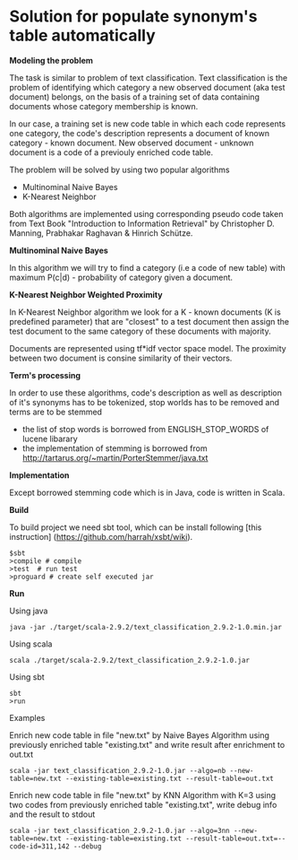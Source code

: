 # Solution for populate synonym's table automatically

**Modeling the problem**

The task is similar to problem of text classification. Text classification is the problem of identifying
which category a new observed document (aka test document) belongs, on the basis of a training set of data 
containing documents whose category membership is known.

In our case, a training set is new code table in which each code represents one category, the code's 
description represents a document of known category - known document. New observed document - unknown document
is a code of a previouly enriched code table. 

The problem will be solved by using two popular algorithms 

* Multinominal Naive Bayes
* K-Nearest Neighbor

Both algorithms are implemented using corresponding pseudo code taken from Text Book "Introduction to 
Information Retrieval" by Christopher D. Manning, Prabhakar Raghavan & Hinrich Schütze.
 
**Multinominal Naive Bayes**

In this algorithm we will try to find a category (i.e a code of new table) with maximum P(c|d) - probability of 
category given a document. 

**K-Nearest Neighbor Weighted Proximity**

In K-Nearest Neighbor algorithm we look for a K - known documents (K is predefined parameter) that are "closest" 
to a test document then assign the test document to the same category of these documents with majority. 

Documents are represented using tf*idf vector space model. The proximity between two document is consine similarity 
of their vectors. 

**Term's processing**

In order to use these algorithms, code's description as well as description of it's synonyms has to be tokenized, 
stop worlds has to be removed and terms are to be stemmed 

* the list of stop words is borrowed from ENGLISH_STOP_WORDS of lucene libarary
* the implementation of stemming is borrowed from http://tartarus.org/~martin/PorterStemmer/java.txt 

**Implementation**

Except borrowed stemming code which is in Java, code is written in Scala. 

**Build**

To build project we need sbt tool, which can be install following [this instruction] (https://github.com/harrah/xsbt/wiki).

    $sbt
    >compile # compile
    >test  # run test
    >proguard # create self executed jar

**Run**

Using java

    java -jar ./target/scala-2.9.2/text_classification_2.9.2-1.0.min.jar

Using scala

    scala ./target/scala-2.9.2/text_classification_2.9.2-1.0.jar
    
Using sbt

    sbt
    >run

Examples

Enrich new code table in file "new.txt" by Naive Bayes Algorithm using previously enriched table "existing.txt" and write result after enrichment to out.txt

    scala -jar text_classification_2.9.2-1.0.jar --algo=nb --new-table=new.txt --existing-table=existing.txt --result-table=out.txt 

Enrich new code table in file "new.txt" by KNN Algorithm with K=3 using two codes from previously enriched table "existing.txt", write debug info and the result to stdout

    scala -jar text_classification_2.9.2-1.0.jar --algo=3nn --new-table=new.txt --existing-table=existing.txt --result-table=out.txt=--code-id=311,142 --debug
